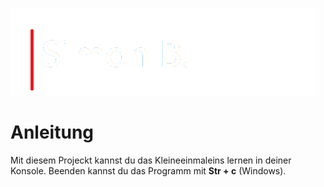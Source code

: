![Name-Logo](name-logo.png)

# Anleitung
Mit diesem Projeckt kannst du das Kleineeinmaleins lernen in deiner Konsole.
Beenden kannst du das Programm mit **Str + c** (Windows).
